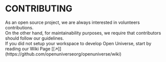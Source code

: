 <h1>CONTRIBUTING</h1>
As an open source project, we are always interested in volunteers contributions.<br> 
On the other hand, for maintainability purposes, we require that contributors should follow our guidelines.<br>
If you did not setup your workspace to develop Open Universe, start by reading our Wiki Page [[↗]](https://github.com/openuniverseorg/openuniverse/wiki)
